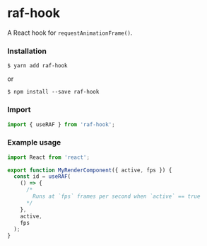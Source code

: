 # raf-hook

A React hook for `requestAnimationFrame()`.

### Installation

```
$ yarn add raf-hook
```

or

```
$ npm install --save raf-hook
```

### Import

```javascript
import { useRAF } from 'raf-hook';
```

### Example usage

```jsx
import React from 'react';

export function MyRenderComponent({ active, fps }) {
  const id = useRAF(
    () => {
      /*
        Runs at `fps` frames per second when `active` == true
      */
    },
    active,
    fps
  );
}
```
